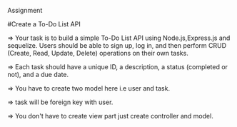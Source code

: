 Assignment

#Create a To-Do List API

=> Your task is to build a simple To-Do List API using Node.js,Express.js and sequelize. Users should be able to sign up, log in, and then perform CRUD (Create, Read, Update, Delete) operations on their own tasks. 

=> Each task should have a unique ID, a description, a status (completed or not), and a due date.

=> You have to create two model here i.e user and task.

=> task will be foreign key with user.

=> You don't have to create view part just create controller and model.
